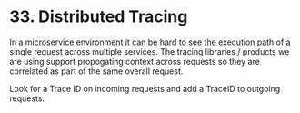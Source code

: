 # 33. Distributed Tracing

In a microservice environment it can be hard to see the execution path of a
single request across multiple services. The tracing libraries / products we
are using support propogating context across requests so they are correlated as
part of the same overall request.

Look for a Trace ID on incoming requests and add a TraceID to outgoing requests.
